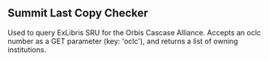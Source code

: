 ## Summit Last Copy Checker

Used to query ExLibris SRU for the Orbis Cascase Alliance. Accepts an oclc number as a GET parameter (key: 'oclc'), and returns a list of owning institutions. 
